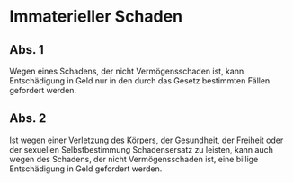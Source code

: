 # Immaterieller Schaden



## Abs. 1

 Wegen eines Schadens, der nicht Vermögensschaden ist, kann Entschädigung in Geld nur in den durch das Gesetz bestimmten Fällen gefordert werden.

## Abs. 2

 Ist wegen einer Verletzung des Körpers, der Gesundheit, der Freiheit oder der sexuellen Selbstbestimmung Schadensersatz zu leisten, kann auch wegen des Schadens, der nicht Vermögensschaden ist, eine billige Entschädigung in Geld gefordert werden. 

